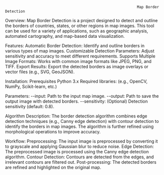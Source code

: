                                                                 Map Border Detection

Overview:
Map Border Detection is a project designed to detect and outline the borders of countries, states, or other regions in map images. This tool can be used for a variety of applications, such as geographic analysis, automated cartography, and map-based data visualization.

Features:
Automatic Border Detection: Identify and outline borders in various types of map images.
Customizable Detection Parameters: Adjust sensitivity and accuracy to meet different requirements.
Supports Multiple Image Formats: Works with common image formats like JPEG, PNG, and TIFF.
Export Results: Export the detected borders as image overlays or vector files (e.g., SVG, GeoJSON).

Installation:
Prerequisites
Python 3.x
Required libraries: (e.g., OpenCV, NumPy, Scikit-learn, etc.)

Parameters:
--input: Path to the input map image.
--output: Path to save the output image with detected borders.
--sensitivity: (Optional) Detection sensitivity (default: 0.8).

Algorithm Description:
The border detection algorithm combines edge detection techniques (e.g., Canny edge detection) with contour detection to identify the borders in map images. The algorithm is further refined using morphological operations to improve accuracy.

Workflow:
Preprocessing: The input image is preprocessed by converting it to grayscale and applying Gaussian blur to reduce noise.
Edge Detection: The preprocessed image is processed using the Canny edge detection algorithm.
Contour Detection: Contours are detected from the edges, and irrelevant contours are filtered out.
Post-processing: The detected borders are refined and highlighted on the original map.

